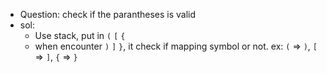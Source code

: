 - Question: check if the parantheses is valid
- sol:
    - Use stack, put in `(` `[` `{`
    - when encounter `)` `]` `}`, it check if mapping symbol or not. ex: `(` => `)`, `[` => `]`, `{` => `}` 

